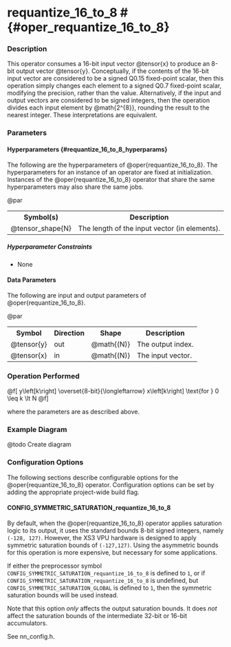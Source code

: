 

# requantize_16_to_8 #                                     {#oper_requantize_16_to_8}


### Description 

This operator consumes a 16-bit input vector @tensor{x} to produce an 8-bit output vector @tensor{y}. Conceptually, if the contents
of the 16-bit input vector are considered to be a signed Q0.15 fixed-point scalar, then this operation simply changes each element 
to a signed Q0.7 fixed-point scalar, modifying the precision, rather than the value. Alternatively, if the input and output vectors 
are considered to be signed integers, then the operation divides each input element by @math{2^{8}}, rounding the result to the 
nearest integer. These interpretations are equivalent.

### Parameters 

#### Hyperparameters        {#requantize_16_to_8_hyperparams}

The following are the hyperparameters of @oper{requantize_16_to_8}. The hyperparameters for an instance of an operator are fixed at 
initialization. Instances of the @oper{requantize_16_to_8} operator that share the same hyperparameters may also share the same jobs.

@par

<table>
<tr><th>Symbol(s)       <th>Description

<tr><td>@tensor_shape{N}            <td>The length of the input vector (in elements).
</table>

##### Hyperparameter Constraints

* None

#### Data Parameters

The following are input and output parameters of @oper{requantize_16_to_8}.

@par

<table>

<tr><th colspan="2">Symbol          <th>Direction   <th>Shape               <th>Description

<tr><td colspan="2">@tensor{y}      <td>out         <td>@math{(N)}          <td>The output index.
<tr><td colspan="2">@tensor{x}      <td>in          <td>@math{(N)}          <td>The input vector.

</table>


### Operation Performed

@f[
     y\left[k\right] \overset{8-bit}{\longleftarrow} x\left[k\right] \text{for } 0 \leq k \lt N
@f]

where the parameters are as described above.

### Example Diagram

@todo Create diagram
### Configuration Options

The following sections describe configurable options for the @oper{requantize_16_to_8} operator. Configuration options can
be set by adding the appropriate project-wide build flag.

#### CONFIG_SYMMETRIC_SATURATION_requantize_16_to_8

By default, when the @oper{requantize_16_to_8} operator applies saturation logic to its output, it uses the standard bounds 8-bit 
signed integers, namely `(-128, 127)`. However, the XS3 VPU hardware is designed to apply symmetric saturation bounds of
`(-127,127)`. Using the asymmetric bounds for this operation is more expensive, but necessary for some applications.

If either the preprocessor symbol `CONFIG_SYMMETRIC_SATURATION_requantize_16_to_8` is defined to `1`, or if 
`CONFIG_SYMMETRIC_SATURATION_requantize_16_to_8` is undefined, but `CONFIG_SYMMETRIC_SATURATION_GLOBAL` is defined to `1`,
then the symmetric saturation bounds will be used instead. 

Note that this option *only* affects the output saturation bounds. It does *not* affect the saturation bounds of the
intermediate 32-bit or 16-bit accumulators.

See nn_config.h.

